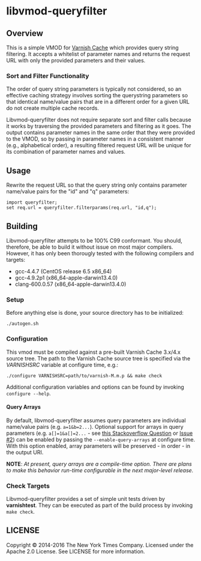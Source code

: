 libvmod-queryfilter
===================

Overview
--------
This is a simple VMOD for [Varnish Cache](https://www.varnish-cache.org/) which
provides query string filtering. It accepts a whitelist of parameter names and
returns the request URL with only the provided parameters and their values.

### Sort and Filter Functionality
The order of query string parameters is typically not considered, so an
effective caching strategy involves sorting the querystring parameters so that
identical name/value pairs that are in a different order for a given URL do not
create multiple cache records.

Libvmod-queryfilter does not require separate sort and filter calls because it
works by traversing the provided parameters and filtering as it goes.
The output contains parameter names in the same order that they were provided
to the VMOD, so by passing in parameter names in a consistent manner (e.g.,
alphabetical order), a resulting filtered request URL will be unique for its
combination of parameter names and values.

Usage
-----
Rewrite the request URL so that the query string only contains parameter
name/value pairs for the "id" and "q" parameters:

    import queryfilter;
    set req.url = queryfilter.filterparams(req.url, "id,q");

Building
--------
Libvmod-queryfilter attempts to be 100% C99 conformant. You should, therefore,
be able to build it without issue on most major compilers. However, it has only
been thorougly tested with the following compilers and targets:
 * gcc-4.4.7 (CentOS release 6.5 x86_64)
 * gcc-4.9.2p1 (x86_64-apple-darwin13.4.0)
 * clang-600.0.57 (x86_64-apple-darwin13.4.0)

### Setup
Before anything else is done, your source directory has to be initialized:

```Shell
./autogen.sh
```

### Configuration
This vmod must be compiled against a pre-built Varnish Cache 3.x/4.x source
tree. The path to the Varnish Cache source tree is specified via the
*VARNISHSRC* variable at configure time, e.g.:

```Shell
./configure VARNISHSRC=path/to/varnish-M.m.p && make check
```

Additional configuration variables and options can be found by invoking
`configure --help`.

#### Query Arrays
By default, libvmod-queryfilter assumes query parameters are individual
name/value pairs (e.g. `a=1&b=2...`). Optional support for arrays in query
parameters (e.g. `a[]=1&a[]=2...` - see [this Stackoverflow Question](http://stackoverflow.com/questions/6243051/how-to-pass-an-array-within-a-query-string) or [Issue #2](https://github.com/andrew-canaday/libvmod-queryfilter/issues/2))
can be enabled by passing the `--enable-query-arrays` at configure time. With
this option enabled, array parameters will be preserved - in order - in the
output URI.

**NOTE**: _At present, query arrays are a compile-time option. There are plans
to make this behavior run-time configurable in the next major-level release._

### Check Targets
Libvmod-queryfilter provides a set of simple unit tests driven by
**varnishtest**. They can be executed as part of the build process by
invoking `make check`.

LICENSE
-------
Copyright © 2014-2016 The New York Times Company.
Licensed under the Apache 2.0 License. See LICENSE for more information.

